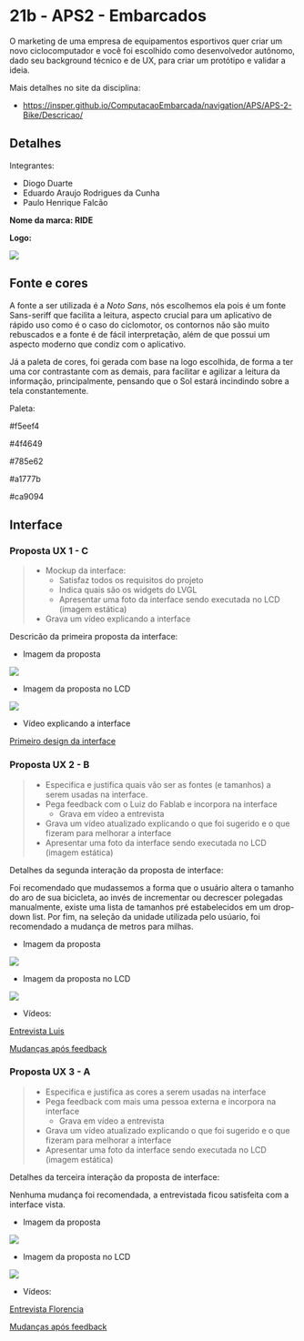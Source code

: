 # 21b - APS2 - Embarcados

O marketing de uma empresa de equipamentos esportivos quer criar um novo ciclocomputador e você foi escolhido como desenvolvedor autônomo, dado seu background técnico e de UX, para criar um protótipo e validar a ideia.

Mais detalhes no site da disciplina:

- https://insper.github.io/ComputacaoEmbarcada/navigation/APS/APS-2-Bike/Descricao/

## Detalhes

Integrantes:
- Diogo Duarte
- Eduardo Araujo Rodrigues da Cunha 
- Paulo Henrique Falcão

**Nome da marca: RIDE**

**Logo:**

![](RideLogo.png)

## Fonte e cores

A fonte a ser utilizada é a *Noto Sans*, nós escolhemos ela pois é um fonte Sans-seriff que facilita a leitura, aspecto crucial para um aplicativo de rápido uso como é o caso do ciclomotor, os contornos não são muito rebuscados e a fonte é de fácil interpretação, além de que possui um aspecto moderno que condiz com o aplicativo.

Já a paleta de cores, foi gerada com base na logo escolhida, de forma a ter uma cor contrastante com as demais, para facilitar e agilizar a leitura da informação, principalmente, pensando que o Sol estará incindindo sobre a tela constantemente.

Paleta:

#f5eef4

#4f4649

#785e62

#a1777b

#ca9094


## Interface

### Proposta UX 1 - C

> - Mockup da interface:
>    - Satisfaz todos os requisitos do projeto
>    - Indica quais são os widgets do LVGL 
>    - Apresentar uma foto da interface sendo executada no LCD (imagem estática)
> - Grava um vídeo explicando a interface


Descricão da primeira proposta da interface:

- Imagem da proposta

![](UX1.png)

- Imagem da proposta no LCD

![](UX1-estatica.jpeg)

- Vídeo explicando a interface

[Primeiro design da interface](https://www.youtube.com/watch?v=YbRiYTEYyZE)

### Proposta UX 2 - B

> - Especifica e justifica quais vão ser as fontes (e tamanhos) a serem usadas na interface.
> - Pega feedback com o Luiz do Fablab e incorpora na interface
>   - Grava em vídeo a entrevista
> - Grava um vídeo atualizado explicando o que foi sugerido e o que fizeram para melhorar a interface
> - Apresentar uma foto da interface sendo executada no LCD (imagem estática)

Detalhes da segunda interação da proposta de interface:

<!-- 
 Adicionar texto descrevendo a evolução 
 da interface
-->

Foi recomendado que mudassemos a forma que o usuário altera o tamanho do aro de sua bicicleta, ao invés de incrementar ou decrescer polegadas manualmente, existe uma lista de tamanhos pré estabelecidos em um drop-down list. Por fim, na seleção da unidade utilizada pelo usúario, foi recomendado a mudança de metros para milhas.

- Imagem da proposta

![](UX2.png)

- Imagem da proposta no LCD

![](UX1-estatica.jpeg)

- Vídeos:

[Entrevista Luis](https://www.youtube.com/watch?v=wGNr09FNtAA)

[Mudanças após feedback](https://www.youtube.com/watch?v=BRIZ23_AEmY)

### Proposta UX 3 - A

> - Especifica e justifica as cores a serem usadas na interface
> - Pega feedback com mais uma pessoa externa e incorpora na interface
>     - Grava em vídeo a entrevista
> - Grava um vídeo atualizado explicando o que foi sugerido e o que fizeram para melhorar a interface
> - Apresentar uma foto da interface sendo executada no LCD (imagem estática)

Detalhes da terceira interação da proposta de interface:

Nenhuma mudança foi recomendada, a entrevistada ficou satisfeita com a interface vista.

- Imagem da proposta

![](UX2.png)

- Imagem da proposta no LCD

![](UX1-estatica.jpeg)

- Vídeos:

[Entrevista Florencia](https://www.youtube.com/watch?v=o3tAjf7h3tk)

[Mudanças após feedback](https://www.youtube.com/watch?v=J6OlNxL0aZU)
